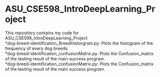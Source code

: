 # ASU_CSE598_IntroDeepLearning_Project

This repository contains my code for ASU_CSE598_IntroDeepLearning_Project
<br />
*dog-breed-identification_BreedHistorgram.py: Plots the histogram of the frequency of every dog breeds.<br />
*dog-breed-identification_confusionMatrix.py: Plots the Confusion_matrix of the testing result of the main success program.<br />
*dog-breed-identification_confusionMatrix.py: Plots the Confusion_matrix of the testing result of the main success program.<br />
